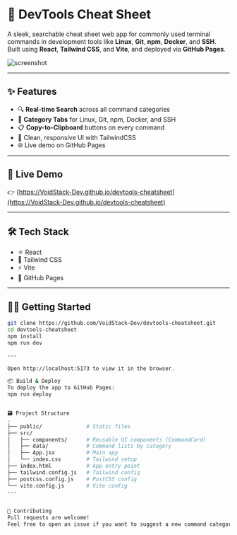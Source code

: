 ﻿# 🚀 DevTools Cheat Sheet

A sleek, searchable cheat sheet web app for commonly used terminal commands in development tools like **Linux**, **Git**, **npm**, **Docker**, and **SSH**. Built using **React**, **Tailwind CSS**, and **Vite**, and deployed via **GitHub Pages**.

![screenshot](https://VoidStack-Dev.github.io/devtools-cheatsheet/vite.svg)

---

## ✨ Features

- 🔍 **Real-time Search** across all command categories
- 📂 **Category Tabs** for Linux, Git, npm, Docker, and SSH
- 📋 **Copy-to-Clipboard** buttons on every command
- 🎯 Clean, responsive UI with TailwindCSS
- 🌐 Live demo on GitHub Pages

---

## 🚀 Live Demo

👉 [https://VoidStack-Dev.github.io/devtools-cheatsheet](https://VoidStack-Dev.github.io/devtools-cheatsheet)

---

## 🛠️ Tech Stack

- ⚛️ React
- 🎨 Tailwind CSS
- ⚡ Vite
- 🚀 GitHub Pages

---

## 🧑‍💻 Getting Started

```bash
git clone https://github.com/VoidStack-Dev/devtools-cheatsheet.git
cd devtools-cheatsheet
npm install
npm run dev

---

Open http://localhost:5173 to view it in the browser.

📦 Build & Deploy
To deploy the app to GitHub Pages:
npm run deploy


🗃️ Project Structure
.
├── public/              # Static files
├── src/
│   ├── components/      # Reusable UI components (CommandCard)
│   ├── data/            # Command lists by category
│   ├── App.jsx          # Main app
│   └── index.css        # Tailwind setup
├── index.html           # App entry point
├── tailwind.config.js   # Tailwind config
├── postcss.config.js    # PostCSS config
└── vite.config.js       # Vite config
---


🤝 Contributing
Pull requests are welcome!
Feel free to open an issue if you want to suggest a new command category or report a bug.

